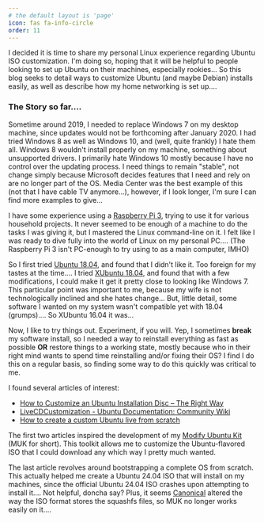 ```yaml
---
# the default layout is 'page'
icon: fas fa-info-circle
order: 11
---
```

I decided it is time to share my personal Linux experience regarding Ubuntu ISO customization.  I'm doing so, hoping that it will be helpful to people looking to set up Ubuntu on their machines, especially rookies...  So this blog seeks to detail ways to customize Ubuntu (and maybe Debian) installs easily, as well as describe how my home networking is set up....  

### The Story so far....
Sometime around 2019, I needed to replace Windows 7 on my desktop machine, since updates would not be forthcoming after January 2020.  I had tried Windows 8 as well as Windows 10, and (well, quite frankly) I hate them all.  Windows 8 wouldn't install properly on my machine, something about unsupported drivers.  I primarily hate Windows 10 mostly because I have no control over the updating process.  I need things to remain "stable", not change simply because Microsoft decides features that I need and rely on are no longer part of the OS.  Media Center was the best example of this (not that I have cable TV anymore...), however, if I look longer, I'm sure I can find more examples to give...

I have some experience using a [Raspberry Pi 3](https://www.raspberrypi.com/products/raspberry-pi-3-model-b/), trying to use it for various household projects.  It never seemed to be enough of a machine to do the tasks I was giving it, but I mastered the Linux command-line on it.  I felt like I was ready to dive fully into the world of Linux on my personal PC....  (The Raspberry Pi 3 isn't PC-enough to try using to as a main computer, IMHO)

So I first tried [Ubuntu 18.04](https://ubuntu.com), and found that I didn't like it.  Too foreign for my tastes at the time....  I tried [XUbuntu 18.04](https://xubuntu.org), and found that with a few modifications, I could make it get it pretty close to looking like Windows 7.  This particular point was important to me, because my wife is not technologically inclined and she hates change...  But, little detail, some software I wanted on my system wasn't compatible yet with 18.04 (grumps)....  So XUbuntu 16.04 it was...
  
Now, I like to try things out.  Experiment, if you will.  Yep, I sometimes **break** my software install, so I needed a way to reinstall everything as fast as possible **OR** restore things to a working state, mostly because who in their right mind wants to spend time reinstalling and/or fixing their OS?  I find I do this on a regular basis, so finding some way to do this quickly was critical to me.  

I found several articles of interest:
- [How to Customize an Ubuntu Installation Disc – The Right Way](https://nathanpfry.com/how-to-customize-an-ubuntu-installation-disc/)
- [LiveCDCustomization - Ubuntu Documentation: Community Wiki](https://help.ubuntu.com/community/LiveCDCustomization)
- [How to create a custom Ubuntu live from scratch](https://mvallim.github.io/live-custom-ubuntu-from-scratch/)

The first two articles inspired the development of my [Modify Ubuntu Kit](https://github.com/xptsp/modify_ubuntu_kit) (MUK for short).  This toolkit allows me to customize the Ubuntu-flavored ISO that I could download any which way I pretty much wanted.

The last article revolves around bootstrapping a complete OS from scratch.  This actually helped me create a Ubuntu 24.04 ISO that will install on my machines, since the official Ubuntu 24.04 ISO crashes upon attempting to install it....  Not helpful, doncha say?  Plus, it seems [Canonical](https://canonical.com) altered the way the ISO format stores the squashfs files, so MUK no longer works easily on it.... 
